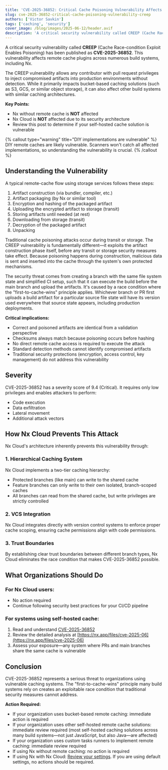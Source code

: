 ```yaml
---
title: 'CVE-2025-36852: Critical Cache Poisoning Vulnerability Affects Multiple Build Systems'
slug: cve-2025-36852-critical-cache-poisoning-vulnerability-creep
authors: ['Victor Savkin']
tags: ['caching', 'security']
cover_image: /blog/images/2025-06-12/header.avif
description: 'A critical security vulnerability called CREEP (Cache Race-condition Exploit Enables Poisoning) has been published as CVE-2025-36852. This vulnerability affects remote cache plugins across numerous build systems, including Nx.'
---
```


A critical security vulnerability called **CREEP** (Cache Race-condition Exploit Enables Poisoning) has been published as **CVE-2025-36852**. This vulnerability affects remote cache plugins across numerous build systems, including Nx.

The CREEP vulnerability allows any contributor with pull request privileges to inject compromised artifacts into production environments without detection. While it primarily impacts bucket-based caching solutions (such as S3, GCS, or similar object storage), it can also affect other build systems with similar caching architectures.

**Key Points:**

- Nx without remote cache is **NOT** affected
- Nx Cloud is **NOT** affected due to its security architecture
- Review this post to determine if your self-hosted cache solution is vulnerable

{% callout type="warning" title="DIY implementations are vulnerable" %}
DIY remote caches are likely vulnerable. Scanners won't catch all affected implementations, so understanding the vulnerability is crucial.
{% /callout %}

## **Understanding the Vulnerability**

A typical remote-cache flow using storage services follows these steps:

1. Artifact construction (via bundler, compiler, etc.)
2. Artifact packaging (by Nx or similar tool)
3. Encryption and hashing of the packaged artifact
4. Uploading the encrypted artifact to storage (transit)
5. Storing artifacts until needed (at rest)
6. Downloading from storage (transit)
7. Decryption of the packaged artifact
8. Unpacking

Traditional cache poisoning attacks occur during transit or storage. The CREEP vulnerability is fundamentally different—it exploits the artifact construction phase itself, before any transit or storage security measures take effect. Because poisoning happens during construction, malicious data is sent and inserted into the cache through the system's own protected mechanisms.

The security threat comes from creating a branch with the same file system state and simplified CI setup, such that it can execute the build before the main branch and upload the artifacts. It's caused by a race condition where the "first-to-cache-wins" principle applies. Whichever branch or PR first uploads a build artifact for a particular source file state will have its version used everywhere that source state appears, including production deployments.

**Critical implications:**

- Correct and poisoned artifacts are identical from a validation perspective
- Checksums always match because poisoning occurs before hashing
- No direct remote cache access is required to execute the attack
- Standard detection methods cannot identify compromised artifacts
- Traditional security protections (encryption, access control, key management) do not address this vulnerability

## **Severity**

CVE-2025-36852 has a severity score of 9.4 (Critical). It requires only low privileges and enables attackers to perform:

- Code execution
- Data exfiltration
- Lateral movement
- Additional attack vectors

## **How Nx Cloud Prevents This Attack**

Nx Cloud's architecture inherently prevents this vulnerability through:

### **1\. Hierarchical Caching System**

Nx Cloud implements a two-tier caching hierarchy:

- Protected branches (like main) can write to the shared cache
- Feature branches can only write to their own isolated, branch-scoped caches
- All branches can read from the shared cache, but write privileges are strictly controlled

### **2\. VCS Integration**

Nx Cloud integrates directly with version control systems to enforce proper cache scoping, ensuring cache permissions align with code permissions.

### **3\. Trust Boundaries**

By establishing clear trust boundaries between different branch types, Nx Cloud eliminates the race condition that makes CVE-2025-36852 possible.

## **What Organizations Should Do**

### **For Nx Cloud users:**

- No action required
- Continue following security best practices for your CI/CD pipeline

### **For systems using self-hosted cache:**

1. Read and understand [CVE-2025-36852](https://www.cve.org/CVERecord?id=CVE-2025-36852)
2. Review the detailed analysis at [https://nx.app/files/cve-2025-06](https://nx.app/files/cve-2025-06)
3. Assess your exposure—any system where PRs and main branches share the same cache is vulnerable

## **Conclusion**

CVE-2025-36852 represents a serious threat to organizations using vulnerable caching systems. The "first-to-cache-wins" principle many build systems rely on creates an exploitable race condition that traditional security measures cannot address.

**Action Required:**

- If your organization uses bucket-based remote caching: immediate action is required
- If your organization uses other self-hosted remote cache solutions: immediate review required (most self-hosted caching solutions across many build systems—not just JavaScript, but also Java—are affected)
- If your organization uses custom tasks runners to implement remote caching: immediate review required
- If using Nx without remote caching: no action is required
- If using Nx with Nx Cloud: [Review your settings](/ci/concepts/cache-security#use-scoped-tokens-in-ci). If you are using default settings, no actions should be required.
